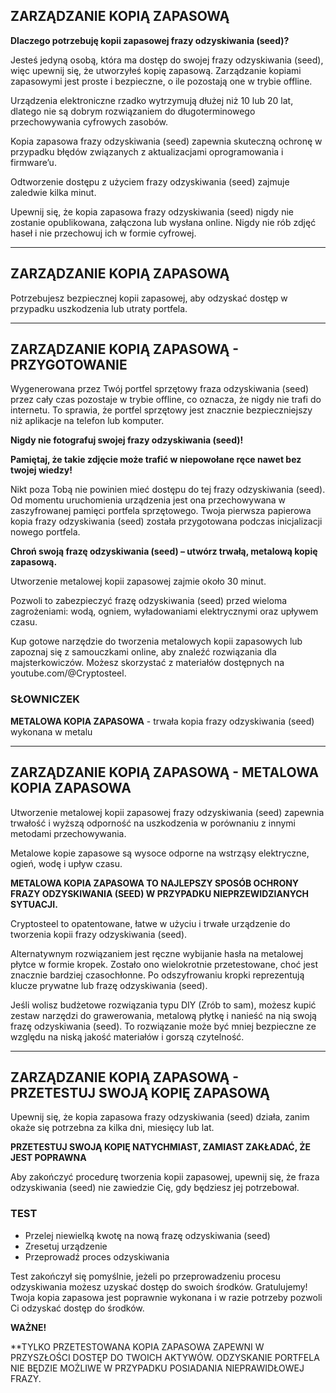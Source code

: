 ## ZARZĄDZANIE KOPIĄ ZAPASOWĄ

**Dlaczego potrzebuję kopii zapasowej frazy odzyskiwania (seed)?**

Jesteś jedyną osobą, która ma dostęp do swojej frazy odzyskiwania (seed), więc upewnij się, że utworzyłeś kopię zapasową. Zarządzanie kopiami zapasowymi jest proste i bezpieczne, o ile pozostają one w trybie offline.

Urządzenia elektroniczne rzadko wytrzymują dłużej niż 10 lub 20 lat, dlatego nie są dobrym rozwiązaniem do długoterminowego przechowywania cyfrowych zasobów.

Kopia zapasowa frazy odzyskiwania (seed) zapewnia skuteczną ochronę w przypadku błędów związanych z aktualizacjami oprogramowania i firmware’u.

Odtworzenie dostępu z użyciem frazy odzyskiwania (seed) zajmuje zaledwie kilka minut.

Upewnij się, że kopia zapasowa frazy odzyskiwania (seed) nigdy nie zostanie opublikowana, załączona lub wysłana online. Nigdy nie rób zdjęć haseł i nie przechowuj ich w formie cyfrowej.

***

## ZARZĄDZANIE KOPIĄ ZAPASOWĄ

Potrzebujesz bezpiecznej kopii zapasowej, aby odzyskać dostęp w przypadku uszkodzenia lub utraty portfela.

***

## ZARZĄDZANIE KOPIĄ ZAPASOWĄ - PRZYGOTOWANIE

Wygenerowana przez Twój portfel sprzętowy fraza odzyskiwania (seed) przez cały czas pozostaje w trybie offline, co oznacza, że nigdy nie trafi do internetu. To sprawia, że portfel sprzętowy jest znacznie bezpieczniejszy niż aplikacje na telefon lub komputer.

**Nigdy nie fotografuj swojej frazy odzyskiwania (seed)!**

**Pamiętaj, że takie zdjęcie może trafić w niepowołane ręce nawet bez twojej wiedzy!**

Nikt poza Tobą nie powinien mieć dostępu do tej frazy odzyskiwania (seed). Od momentu uruchomienia urządzenia jest ona przechowywana w zaszyfrowanej pamięci portfela sprzętowego. Twoja pierwsza papierowa kopia frazy odzyskiwania (seed) została przygotowana podczas inicjalizacji nowego portfela.

**Chroń swoją frazę odzyskiwania (seed) – utwórz trwałą, metalową kopię zapasową.**

Utworzenie metalowej kopii zapasowej zajmie około 30 minut.

Pozwoli to zabezpieczyć frazę odzyskiwania (seed) przed wieloma zagrożeniami: wodą, ogniem, wyładowaniami elektrycznymi oraz upływem czasu.

Kup gotowe narzędzie do tworzenia metalowych kopii zapasowych lub zapoznaj się z samouczkami online, aby znaleźć rozwiązania dla majsterkowiczów. Możesz skorzystać z materiałów dostępnych na youtube.com/@Cryptosteel.

### SŁOWNICZEK

**METALOWA KOPIA ZAPASOWA** - trwała kopia frazy odzyskiwania (seed) wykonana w metalu

***

## ZARZĄDZANIE KOPIĄ ZAPASOWĄ - METALOWA KOPIA ZAPASOWA

Utworzenie metalowej kopii zapasowej frazy odzyskiwania (seed) zapewnia trwałość i wyższą odporność na uszkodzenia w porównaniu z innymi metodami przechowywania.

Metalowe kopie zapasowe są wysoce odporne na wstrząsy elektryczne, ogień, wodę i upływ czasu.

**METALOWA KOPIA ZAPASOWA TO NAJLEPSZY SPOSÓB OCHRONY FRAZY ODZYSKIWANIA (SEED) W PRZYPADKU NIEPRZEWIDZIANYCH SYTUACJI.**

Cryptosteel to opatentowane, łatwe w użyciu i trwałe urządzenie do tworzenia kopii frazy odzyskiwania (seed).

Alternatywnym rozwiązaniem jest ręczne wybijanie hasła na metalowej płytce w formie kropek. Zostało ono wielokrotnie przetestowane, choć jest znacznie bardziej czasochłonne. Po odszyfrowaniu kropki reprezentują klucze prywatne lub frazę odzyskiwania (seed).

Jeśli wolisz budżetowe rozwiązania typu DIY (Zrób to sam), możesz kupić zestaw narzędzi do grawerowania, metalową płytkę i nanieść na nią swoją frazę odzyskiwania (seed). To rozwiązanie może być mniej bezpieczne ze względu na niską jakość materiałów i gorszą czytelność.

***

## ZARZĄDZANIE KOPIĄ ZAPASOWĄ - PRZETESTUJ SWOJĄ KOPIĘ ZAPASOWĄ

Upewnij się, że kopia zapasowa frazy odzyskiwania (seed) działa, zanim okaże się potrzebna za kilka dni, miesięcy lub lat.

**PRZETESTUJ SWOJĄ KOPIĘ NATYCHMIAST, ZAMIAST ZAKŁADAĆ, ŻE JEST POPRAWNA**

Aby zakończyć procedurę tworzenia kopii zapasowej, upewnij się, że fraza odzyskiwania (seed) nie zawiedzie Cię, gdy będziesz jej potrzebował.

### TEST

- Przelej niewielką kwotę na nową frazę odzyskiwania (seed)
- Zresetuj urządzenie
- Przeprowadź proces odzyskiwania

Test zakończył się pomyślnie, jeżeli po przeprowadzeniu procesu odzyskiwania możesz uzyskać dostęp do swoich środków. Gratulujemy! Twoja kopia zapasowa jest poprawnie wykonana i w razie potrzeby pozwoli Ci odzyskać dostęp do środków.

**WAŻNE!**

**TYLKO PRZETESTOWANA KOPIA ZAPASOWA ZAPEWNI W PRZYSZŁOŚCI DOSTĘP DO TWOICH AKTYWÓW. ODZYSKANIE PORTFELA NIE BĘDZIE MOŻLIWE W PRZYPADKU POSIADANIA NIEPRAWIDŁOWEJ FRAZY.
